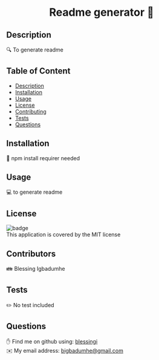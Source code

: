 
  <h1 align="center">Readme generator 👋</h1>

## Description
  🔍 To generate readme

## Table of Content
- [Description](#description)
- [Installation](#installation)
- [Usage](#usage)
- [License](#license)
- [Contributing](#contributors)
- [Tests](#test)
- [Questions](#questions)

## Installation
  💾 npm install requirer needed

## Usage
  💻 to generate readme

## License
  ![badge](https://img.shields.io/badge/license-MIT-brightgreen)
  <br>
  This application is covered by the MIT license

## Contributors
  👪 Blessing Igbadumhe

## Tests
  ✏️ No test included

## Questions
  ✋ Find me on github using: [blessingi](https://github.com/blessingi)
  <br>
  ✉️ My email address: bigbadumhe@gmail.com


